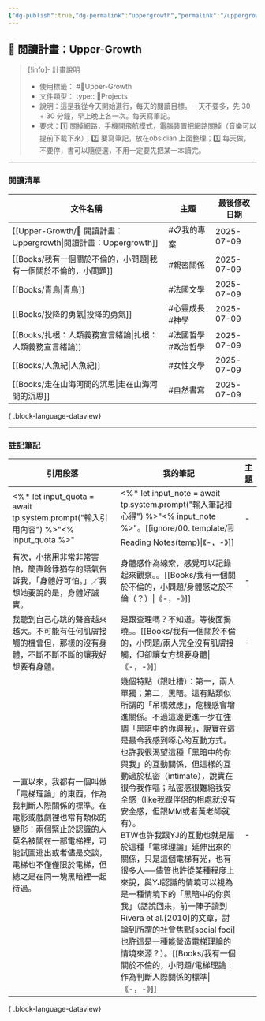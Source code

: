 ```yaml
---
{"dg-publish":true,"dg-permalink":"uppergrowth","permalink":"/uppergrowth/","title":"閱讀計畫：Uppergrowth","metatags":{"og:title":"閱讀計畫：Uppergrowth","og:image":null,"description":"這是我從今天開始進行，每天的閱讀目標。<br>一天不要多，先 30 + 30 分鐘，早上晚上各一次。每天寫筆記。<br> 要求：(1) 關掉網路，手機開飛航模式，電腦裝置把網路關掉（音樂可以提前下載下來）；(2) 要寫筆記，放在obsidian 上面整理；(3) 每天做，不要停，書可以隨便選，不用一定要先把某一本讀完。"},"tags":["📋我的專案","🎯Upper-Growth"],"created":"2025-07-09T16:45:48.115+08:00","updated":"2025-07-09T23:57:12.811+08:00"}
---
```


  
## 📖 閱讀計畫：Upper-Growth


> [!info]- 計畫說明
> - 使用標籤： #🎯Upper-Growth 
> - 文件類型：
> 		type:: 📍Projects
> - 說明：這是我從今天開始進行，每天的閱讀目標。一天不要多，先 30 + 30 分鐘，早上晚上各一次。每天寫筆記。
> - 要求：1️⃣ 關掉網路，手機開飛航模式，電腦裝置把網路關掉（音樂可以提前下載下來）；2️⃣ 要寫筆記，放在obsidian 上面整理；3️⃣ 每天做，不要停，書可以隨便選，不用一定要先把某一本讀完。


---



### 閱讀清單

| 文件名稱                                                      | 主題            | 最後修改日期     |
| --------------------------------------------------------- | ------------- | ---------- |
| [[Upper-Growth/📖 閱讀計畫：Uppergrowth\|閱讀計畫：Uppergrowth]] | #📋我的專案       | 2025-07-09 |
| [[Books/我有一個關於不倫的，小問題\|我有一個關於不倫的，小問題]]                 |   #親密關係       | 2025-07-09 |
| [[Books/青鳥\|青鳥]]                                       |   #法國文學       | 2025-07-09 |
| [[Books/投降的勇氣\|投降的勇氣]]                                 |   #心靈成長 #神學   | 2025-07-09 |
| [[Books/扎根：人類義務宣言緒論\|扎根：人類義務宣言緒論]]                     |   #法國哲學 #政治哲學 | 2025-07-09 |
| [[Books/人魚紀\|人魚紀]]                                     |   #女性文學       | 2025-07-09 |
| [[Books/走在山海河間的沉思\|走在山海河間的沉思]]                         |   #自然書寫       | 2025-07-09 |

{ .block-language-dataview}

---



### 註記筆記


| 引用段落                                                                                                            | 我的筆記                                                                                                                                                                                                                                                                                                                                                                                                                       | 主題 |
| --------------------------------------------------------------------------------------------------------------- | -------------------------------------------------------------------------------------------------------------------------------------------------------------------------------------------------------------------------------------------------------------------------------------------------------------------------------------------------------------------------------------------------------------------------- | -- |
| <%* let input_quota = await tp.system.prompt("輸入引用內容") %>"<% input_quota %>"                                    | <%* let input_note = await tp.system.prompt("輸入筆記和心得") %>"<% input_note %>"。[[ignore/00. template/🗒️ Reading Notes(temp)\|《\-，\-》]]                                                                                                                                                                                                                                                                                    | \- |
| 有次，小捲用非常非常害怕，簡直餘悸猶存的語氣告訴我，「身體好可怕。」／我想她要說的是，身體好誠實。                                                               | 身體感作為線索，感覺可以記錄起來觀察。。[[Books/我有一個關於不倫的，小問題/身體感之於不倫（？）\|《\-，\-》]]                                                                                                                                                                                                                                                                                                                                                         | \- |
| 我聽到自己心跳的聲音越來越大。不可能有任何肌膚接觸的機會但，那樣的沒有身體，不斷不斷不斷的讓我好想要有身體。                                                          | 是跟查理嗎？不知道。等後面揭曉。。[[Books/我有一個關於不倫的，小問題/兩人完全沒有肌膚接觸，但卻讓女方想要身體\|《\-，\-》]]                                                                                                                                                                                                                                                                                                                                                  | \- |
| 一直以來，我都有一個叫做「電梯理論」的東西，作為我判斷人際關係的標準。在電影或戲劇裡也常有類似的變形：兩個緊止於認識的人莫名被關在一部電梯裡，可能試圖逃出或者儘是交談，電梯也不僅僅限於電梯，但總之是在同一塊黑暗裡一起待過。 | 幾個特點（跟吐槽）：第一，兩人單獨；第二，黑暗。這有點類似所謂的「吊橋效應」，危機感會增進關係。不過這邊更進一步在強調「黑暗中的你與我」，說實在這是最令我感到噁心的互動方式。也許我很渴望這種「黑暗中的你與我」的互動關係，但這樣的互動過於私密（intimate），說實在很令我作嘔；私密感很難給我安全感（like我跟伴侶的相處就沒有安全感，但跟MM或者黃老師就有）。<br> BTW也許我跟YJ的互動也就是屬於這種「電梯理論」延伸出來的關係，只是這個電梯有光，也有很多人──儘管也許從某種程度上來說，與YJ認識的情境可以視為是一種情境下的「黑暗中的你與我」（話說回來，前一陣子讀到 Rivera et al.[2010]的文章，討論到所謂的社會焦點[social foci] 也許這是一種能營造電梯理論的情境來源？）。[[Books/我有一個關於不倫的，小問題/電梯理論：作為判斷人際關係的標準\|《\-，\-》]] | \- |

{ .block-language-dataview}


